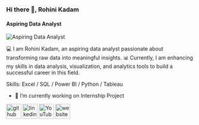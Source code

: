 ### Hi there 👋, Rohini Kadam
#### Aspiring Data Analyst
![Aspiring Data Analyst](https://www.canva.com/design/DAGdIZfJVSA/PguwkqBrVD_DeSy0PfcIEw/edit)

💻 I am Rohini Kadam, an aspiring data analyst passionate about transforming raw data into meaningful insights. 📊 Currently, I am enhancing my skills in data analysis, visualization, and analytics tools to build a successful career in this field.

Skills: Excel / SQL / Power BI / Python / Tableau

- 🔭 I’m currently working on Internship Project 


[<img src='https://cdn.jsdelivr.net/npm/simple-icons@3.0.1/icons/github.svg' alt='github' height='40'>](https://github.com/kadam-rohini98)  [<img src='https://cdn.jsdelivr.net/npm/simple-icons@3.0.1/icons/linkedin.svg' alt='linkedin' height='40'>](https://www.linkedin.com/in/https://www.linkedin.com/in/kadamrohini//)  [<img src='https://cdn.jsdelivr.net/npm/simple-icons@3.0.1/icons/youtube.svg' alt='YouTube' height='40'>](https://www.youtube.com/channel/UCv9gjTu-FfvmGp9Qu8VFq3g)  [<img src='https://cdn.jsdelivr.net/npm/simple-icons@3.0.1/icons/icloud.svg' alt='website' height='40'>](https://codebasics.io/portfolio/Rohini-Kadam)  






